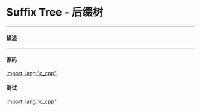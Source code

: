 # Suffix Tree - 后缀树

--------

#### 描述

--------

#### 源码

[import, lang:"c_cpp"](../../../src/DataStructure/SuffixTree.h)

#### 测试

[import, lang:"c_cpp"](../../../src/DataStructure/SuffixTree.cpp)
